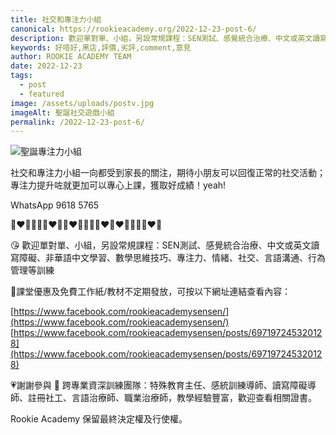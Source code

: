 ```yaml
---
title: 社交和專注力小組
canonical: https://rookieacademy.org/2022-12-23-post-6/
description: 歡迎單對單、小組，另設常規課程：SEN測試、感覺統合治療、中文或英文讀寫障礙、非華語中文學習、數學思維技巧、專注力、情緒、社交、言語溝通、行為管理等訓練
keywords: 好唔好,黑店,評價,劣評,comment,意見
author: ROOKIE ACADEMY TEAM
date: 2022-12-23
tags:
  - post
  - featured
image: /assets/uploads/postv.jpg
imageAlt: 聖誕社交遊戲小組
permalink: /2022-12-23-post-6/
---
```

![聖誕專注力小組](/assets/uploads/postw.jpg)

社交和專注力小組一向都受到家長的關注，期待小朋友可以回復正常的社交活動；專注力提升咗就更加可以專心上課，獲取好成績！yeah!

WhatsApp 9618 5765 

🧡❤💛💚💚💛❤🧡🧡❤💛💚💚💛❤🧡❤💛💚💚💛❤🧡

😘 歡迎單對單、小組，另設常規課程：SEN測試、感覺統合治療、中文或英文讀寫障礙、非華語中文學習、數學思維技巧、專注力、情緒、社交、言語溝通、行為管理等訓練

🥰課堂優惠及免費工作紙/教材不定期發放，可按以下網址連結查看內容：

[https://www.facebook.com/rookieacademysensen/](https://www.facebook.com/rookieacademysensen/)
[https://www.facebook.com/rookieacademysensen/posts/697197245320128](https://www.facebook.com/rookieacademysensen/posts/697197245320128)

💗謝謝參與 📝 跨專業資深訓練團隊：特殊教育主任、感統訓練導師、讀寫障礙導師、註冊社工、言語治療師、職業治療師，教學經驗豐富，歡迎查看相關證書。

Rookie Academy 保留最終決定權及行使權。